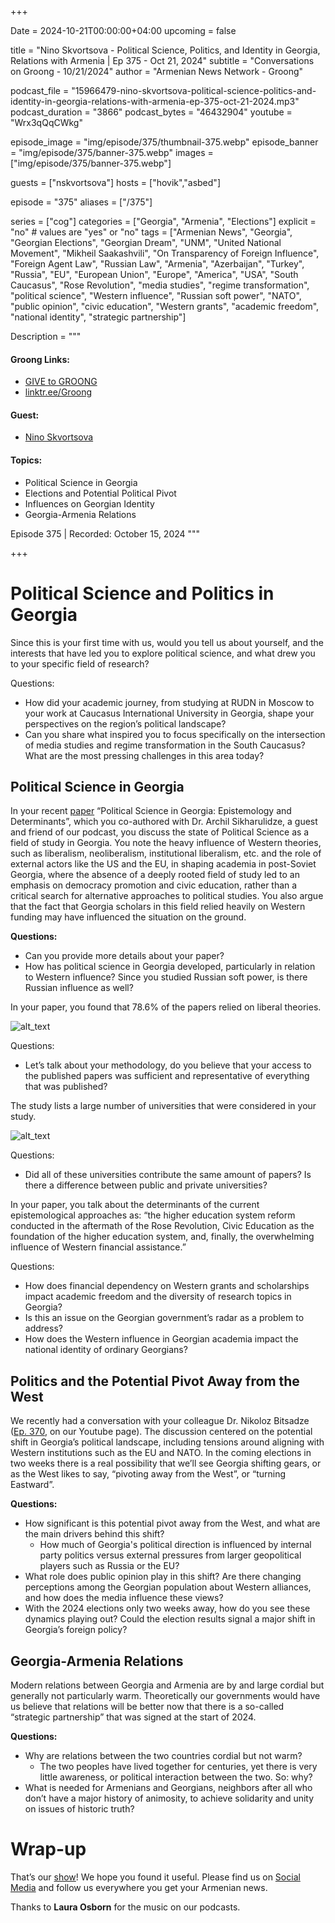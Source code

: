 +++

Date = 2024-10-21T00:00:00+04:00
upcoming = false

title = "Nino Skvortsova - Political Science, Politics, and Identity in Georgia, Relations with Armenia | Ep 375 - Oct 21, 2024"
subtitle = "Conversations on Groong - 10/21/2024"
author = "Armenian News Network - Groong"

podcast_file = "15966479-nino-skvortsova-political-science-politics-and-identity-in-georgia-relations-with-armenia-ep-375-oct-21-2024.mp3"
podcast_duration = "3866"
podcast_bytes = "46432904"
youtube = "Wrx3qQqCWkg"

episode_image = "img/episode/375/thumbnail-375.webp"
episode_banner = "img/episode/375/banner-375.webp"
images = ["img/episode/375/banner-375.webp"]

guests = ["nskvortsova"]
hosts = ["hovik","asbed"]

episode = "375"
aliases = ["/375"]

series = ["cog"]
categories = ["Georgia", "Armenia", "Elections"]
explicit = "no" # values are "yes" or "no"
tags = ["Armenian News", "Georgia", "Georgian Elections", "Georgian Dream", "UNM", "United National Movement", "Mikheil Saakashvili", "On Transparency of Foreign Influence", "Foreign Agent Law", "Russian Law", "Armenia", "Azerbaijan", "Turkey", "Russia", "EU", "European Union", "Europe", "America", "USA", "South Caucasus", "Rose Revolution", "media studies", "regime transformation", "political science", "Western influence", "Russian soft power", "NATO", "public opinion", "civic education", "Western grants", "academic freedom", "national identity", "strategic partnership"]

Description = """

#### Groong Links:
* [GIVE to GROONG](https://podcasts.groong.org/donate)
* [linktr.ee/Groong](https://linktr.ee/groong)

#### Guest:
* [Nino Skvortsova](/guest/nskvortsova)

#### Topics:
* Political Science in Georgia
* Elections and Potential Political Pivot
* Influences on Georgian Identity
* Georgia-Armenia Relations

Episode 375 | Recorded: October 15, 2024
"""

+++

# Political Science and Politics in Georgia

Since this is your first time with us, would you tell us about yourself, and the interests that have led you to explore political science, and what drew you to your specific field of research?

Questions:

* How did your academic journey, from studying at RUDN in Moscow to your work at Caucasus International University in Georgia, shape your perspectives on the region’s political landscape?
* Can you share what inspired you to focus specifically on the intersection of media studies and regime transformation in the South Caucasus? What are the most pressing challenges in this area today?


## Political Science in Georgia

In your recent [paper](https://www.interanalytics.org/jour/article/view/555/461) “Political Science in Georgia: Epistemology and Determinants”, which you co-authored with Dr. Archil Sikharulidze, a guest and friend of our podcast, you discuss the state of Political Science as a field of study in Georgia. You note the heavy influence of Western theories, such as liberalism, neoliberalism, institutional liberalism, etc. and the  role of external actors like the US and the EU, in shaping academia in post-Soviet Georgia, where the absence of a deeply rooted field of study led to an emphasis on democracy promotion and civic education, rather than a critical search for alternative approaches to political studies. You also argue that the fact that  Georgia scholars in this field relied heavily on Western funding may have influenced the situation on the ground.

**Questions:**

* Can you provide more details about your paper?
* How has political science in Georgia developed, particularly in relation to Western influence? Since you studied Russian soft power, is there Russian influence as well?

In your paper, you found that 78.6% of the papers relied on liberal theories. 

![alt_text](/img/episode/375/figure1.webp "image_tooltip")

Questions:

* Let’s talk about your methodology, do you believe that your access to the published papers was sufficient and representative of everything that was published?

The study lists a large number of universities that were considered in your study.

![alt_text](/img/episode/375/table1.webp "image_tooltip")

Questions:

* Did all of these universities contribute the same amount of papers? Is there a difference between public and private universities?

In your paper, you talk about the determinants of the current epistemological approaches as: “the higher education system reform conducted in the aftermath of the Rose Revolution, Civic Education as the foundation of the higher education system, and, finally, the overwhelming influence of Western financial assistance.”

Questions:

* How does financial dependency on Western grants and scholarships impact academic freedom and the diversity of research topics in Georgia?
* Is this an issue on the Georgian government’s radar as a problem to address?
* How does the Western influence in Georgian academia impact the national identity of ordinary Georgians?

## Politics and the Potential Pivot Away from the West

We recently had a conversation with your colleague Dr. Nikoloz Bitsadze ([Ep. 370](https://podcasts.groong.org/370), on our Youtube page). The discussion centered on the potential shift in Georgia’s political landscape, including tensions around aligning with Western institutions such as the EU and NATO. In the coming elections in two weeks there is a real possibility that we’ll see Georgia shifting gears, or as the West likes to say, “pivoting away from the West”, or “turning Eastward”.

**Questions:**

* How significant is this potential pivot away from the West, and what are the main drivers behind this shift?
    * How much of Georgia's political direction is influenced by internal party politics versus external pressures from larger geopolitical players such as Russia or the EU?
* What role does public opinion play in this shift? Are there changing perceptions among the Georgian population about Western alliances, and how does the media influence these views?
* With the 2024 elections only two weeks away, how do you see these dynamics playing out? Could the election results signal a major shift in Georgia’s foreign policy?

## Georgia-Armenia Relations

Modern relations between Georgia and Armenia are by and large cordial but generally not particularly warm. Theoretically our governments would have us believe that relations will be better now that there is a so-called “strategic partnership” that was signed at the start of 2024.

**Questions:**

* Why are relations between the two countries cordial but not warm?
    * The two peoples have lived together for centuries, yet there is very little awareness, or political interaction between the two. So: why?
* What is needed for Armenians and Georgians, neighbors after all who don’t have a major history of animosity, to achieve solidarity and unity on issues of historic truth?

# Wrap-up

That’s our [show](https://podcasts.groong.org/)! We hope you found it useful. Please find us on [Social Media](https://lintr.ee/groong) and follow us everywhere you get your Armenian news.

Thanks to **Laura Osborn** for the music on our podcasts.

